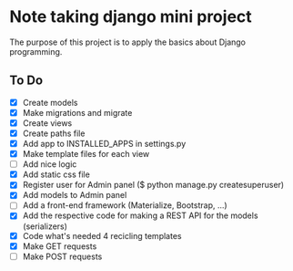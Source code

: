 # Note taking django mini project

The purpose of this project is to apply the basics about Django programming.

## To Do

- [x] Create models 
- [x] Make migrations and migrate
- [x] Create views
- [x] Create paths file 
- [x] Add app to INSTALLED_APPS in settings.py
- [x] Make template files for each view
- [ ] Add nice logic 
- [x] Add static css file
- [x] Register user for Admin panel ($ python manage.py createsuperuser)
- [x] Add models to Admin panel
- [ ] Add a front-end framework (Materialize, Bootstrap, ...)
- [x] Add the respective code for making a REST API for the models (serializers)
- [x] Code what's needed 4 recicling templates 
- [x] Make GET requests 
- [ ] Make POST requests